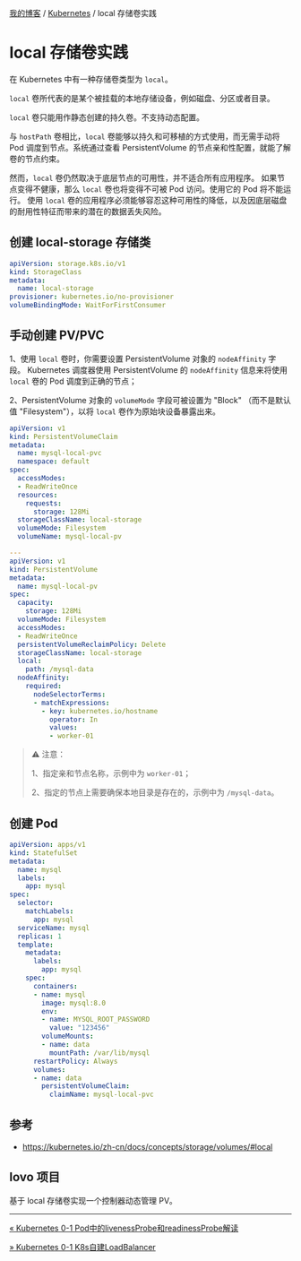 [我的博客](../_index.md) / [Kubernetes](_index.md) / local 存储卷实践

# local 存储卷实践

在 Kubernetes 中有一种存储卷类型为 `local`。

`local` 卷所代表的是某个被挂载的本地存储设备，例如磁盘、分区或者目录。

`local` 卷只能用作静态创建的持久卷。不支持动态配置。

与 `hostPath` 卷相比，`local` 卷能够以持久和可移植的方式使用，而无需手动将 Pod 调度到节点。系统通过查看 PersistentVolume 的节点亲和性配置，就能了解卷的节点约束。

然而，`local` 卷仍然取决于底层节点的可用性，并不适合所有应用程序。 如果节点变得不健康，那么 `local` 卷也将变得不可被 Pod 访问。使用它的 Pod 将不能运行。 使用 `local` 卷的应用程序必须能够容忍这种可用性的降低，以及因底层磁盘的耐用性特征而带来的潜在的数据丢失风险。

## 创建 local-storage 存储类

```yaml
apiVersion: storage.k8s.io/v1
kind: StorageClass
metadata:
  name: local-storage
provisioner: kubernetes.io/no-provisioner
volumeBindingMode: WaitForFirstConsumer
```

## 手动创建 PV/PVC

1、使用 `local` 卷时，你需要设置 PersistentVolume 对象的 `nodeAffinity` 字段。 Kubernetes 调度器使用 PersistentVolume 的 `nodeAffinity` 信息来将使用 `local` 卷的 Pod 调度到正确的节点；

 2、PersistentVolume 对象的 `volumeMode` 字段可被设置为 "Block" （而不是默认值 "Filesystem"），以将 `local` 卷作为原始块设备暴露出来。

```yaml
apiVersion: v1
kind: PersistentVolumeClaim
metadata:
  name: mysql-local-pvc
  namespace: default
spec:
  accessModes:
  - ReadWriteOnce
  resources:
    requests:
      storage: 128Mi
  storageClassName: local-storage
  volumeMode: Filesystem
  volumeName: mysql-local-pv

---
apiVersion: v1
kind: PersistentVolume
metadata:
  name: mysql-local-pv
spec:
  capacity:
    storage: 128Mi
  volumeMode: Filesystem
  accessModes:
  - ReadWriteOnce
  persistentVolumeReclaimPolicy: Delete
  storageClassName: local-storage
  local:
    path: /mysql-data
  nodeAffinity:
    required:
      nodeSelectorTerms:
      - matchExpressions:
        - key: kubernetes.io/hostname
          operator: In
          values:
          - worker-01
```

> ⚠ 注意：
>
> 1、指定亲和节点名称，示例中为 `worker-01`；
>
> 2、指定的节点上需要确保本地目录是存在的，示例中为 `/mysql-data`。

## 创建 Pod

```yaml
apiVersion: apps/v1
kind: StatefulSet
metadata:
  name: mysql
  labels:
    app: mysql
spec:
  selector:
    matchLabels:
      app: mysql
  serviceName: mysql
  replicas: 1
  template:
    metadata:
      labels:
        app: mysql
    spec:
      containers:
      - name: mysql
        image: mysql:8.0
        env:
        - name: MYSQL_ROOT_PASSWORD
          value: "123456"
        volumeMounts:
        - name: data
          mountPath: /var/lib/mysql
      restartPolicy: Always
      volumes:
      - name: data
        persistentVolumeClaim:
          claimName: mysql-local-pvc
```

## 参考

- <https://kubernetes.io/zh-cn/docs/concepts/storage/volumes/#local>

## lovo 项目

基于 local 存储卷实现一个控制器动态管理 PV。

---
[« Kubernetes 0-1 Pod中的livenessProbe和readinessProbe解读](liveness-readiness-probe.md)

[» Kubernetes 0-1 K8s自建LoadBalancer](metallb.md)
